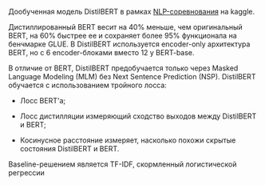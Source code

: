 Дообученная модель DistilBERT в рамках [NLP-соревнования](https://www.kaggle.com/competitions/nlp-getting-started) на kaggle.

Дистиллированный BERT весит на 40% меньше, чем оригинальный BERT, на 60% быстрее ее и сохраняет более 95% функционала на бенчмарке GLUE.
В DistilBERT используется encoder-only архитектура BERT, но с 6 encoder-блоками вместо 12 у BERT-base.

В отличие от BERT, DistilBERT предобучается только через Masked Language Modeling (MLM) без  Next Sentence Prediction (NSP). DistilBERT обучается с использованием тройного лосса:

* Лосс BERT'а;

* Лосс дистилляции измеряющий сходство выходов между DistilBERT и BERT;

* Косинусное расстояние измеряет, насколько похожи скрытые состояния DistilBERT и BERT.

Baseline-решением является TF-IDF, скормленный логистической регрессии
